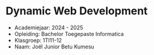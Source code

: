 # Dynamic Web Development

- Academiejaar: 2024 - 2025
- Opleiding: Bachelor Toegepaste Informatica
- Klasgroep: 1TI11-12
- Naam: Joël Junior Betu Kumesu

